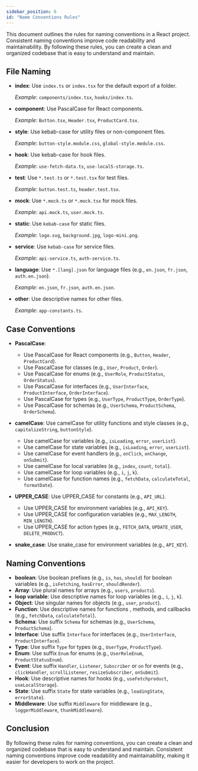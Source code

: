 ```yaml
---
sidebar_position: 6
id: "Name Conventions Rules"
---
```


This document outlines the rules for naming conventions in a React project. Consistent naming conventions improve code readability and maintainability. By following these rules, you can create a clean and organized codebase that is easy to understand and maintain.

## **File Naming**

- **index**: Use `index.ts` or `index.tsx` for the default export of a folder.

  *Example*: `components/index.tsx`, `hooks/index.ts`.

- **component**: Use PascalCase for React components.

  *Example*: `Button.tsx`, `Header.tsx`, `ProductCard.tsx`.

- **style**: Use kebab-case for utility files or non-component files.

  *Example*: `button-style.module.css`, `global-style.module.css`.

- **hook**: Use kebab-case for hook files.

  *Example*: `use-fetch-data.ts`, `use-localS-storage.ts`.

- **test**: Use `*.test.ts` or `*.test.tsx` for test files.

  *Example*: `button.test.ts`, `header.test.tsx`.

- **mock**: Use `*.mock.ts` or `*.mock.tsx` for mock files.

  *Example*: `api.mock.ts`, `user.mock.ts`.

- **static**: Use `kebab-case` for static files.

  *Example*: `logo.svg`, `background.jpg`, `logo-mini.png`.

- **service**: Use `kebab-case` for service files.

  *Example*: `api-service.ts`, `auth-service.ts`.

- **language**: Use `*.[lang].json` for language files (e.g., `en.json`, `fr.json`, `auth.en.json`).

  *Example*: `en.json`, `fr.json`, `auth.en.json`.

- **other**: Use descriptive names for other files.

  *Example*: `app-constants.ts`.

## **Case Conventions**

- **PascalCase**:
    - Use PascalCase for React components (e.g., `Button`, `Header`, `ProductCard`).
    - Use PascalCase for classes (e.g., `User`, `Product`, `Order`).
    - Use PascalCase for enums (e.g., `UserRole`, `ProductStatus`, `OrderStatus`).
    - Use PascalCase for interfaces (e.g., `UserInterface`, `ProductInterface`, `OrderInterface`).
    - Use PascalCase for types (e.g., `UserType`, `ProductType`, `OrderType`).
    - Use PascalCase for schemas (e.g., `UserSchema`, `ProductSchema`, `OrderSchema`).
- **camelCase**: Use camelCase for utility functions and style classes (e.g., `capitalizeString`, `buttonStyle`).
    - Use camelCase for variables (e.g., `isLoading`, `error`, `userList`).
    - Use camelCase for state variables (e.g., `isLoading`, `error`, `userList`).
    - Use camelCase for event handlers (e.g., `onClick`, `onChange`, `onSubmit`).
    - Use camelCase for local variables (e.g., `index`, `count`, `total`).
    - Use camelCase for loop variables (e.g., `i`, `j`, `k`).
    - Use camelCase for function names (e.g., `fetchData`, `calculateTotal`, `formatDate`).

- **UPPER_CASE**: Use UPPER_CASE for constants (e.g., `API_URL`).
    - Use UPPER_CASE for environment variables (e.g., `API_KEY`).
    - Use UPPER_CASE for configuration variables (e.g., `MAX_LENGTH`, `MIN_LENGTH`).
    - Use UPPER_CASE for action types (e.g., `FETCH_DATA`, `UPDATE_USER`, `DELETE_PRODUCT`).

- **snake_case**: Use snake_case for environment variables (e.g., `API_KEY`).


## **Naming Conventions**

- **boolean**: Use boolean prefixes (e.g., `is`, `has`, `should`) for boolean variables (e.g., `isFetching`, `hasError`, `shouldRender`).
- **Array**: Use plural names for arrays (e.g., `users`, `products`).
- **loop variable**: Use descriptive names for loop variables (e.g., `i`, `j`, `k`).
- **Object**: Use singular names for objects (e.g., `user`, `product`).
- **Function**: Use descriptive names for functions , methods, and callbacks (e.g., `fetchData`, `calculateTotal`).
- **Schema**: Use suffix `Schema` for schemas (e.g., `UserSchema`, `ProductSchema`).
- **Interface**: Use suffix `Interface` for interfaces (e.g., `UserInterface`, `ProductInterface`).
- **Type**: Use suffix `Type` for types (e.g., `UserType`, `ProductType`).
- **Enum**: Use suffix `Enum` for enums (e.g., `UserRoleEnum`, `ProductStatusEnum`).
- **Event**: Use suffix `Handler`, `Listener`, `Subscriber` or `on`   for events (e.g., `clickHandler`, `scrollListener`, `resizeSubscriber`, `onSubmit`).
- **Hook**: Use descriptive names for hooks (e.g., `useFetchproduct`, `useLocalStorage`).
- **State**: Use suffix `State` for state variables (e.g., `loadingState`, `errorState`).
- **Middleware**: Use suffix `Middleware` for middleware (e.g., `loggerMiddleware`, `thunkMiddleware`).


## Conclusion

By following these rules for naming conventions, you can create a clean and organized codebase that is easy to understand and maintain. Consistent naming conventions improve code readability and maintainability, making it easier for developers to work on the project.
